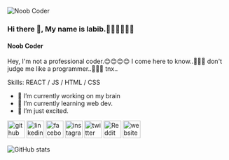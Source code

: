 ![Noob Coder](https://github.com/pylabib/pylabib/blob/548ef1658699460b415a248c581f70e2d74cb345/pylabib.jpg)

### Hi there 👋, My name is labib.🙋‍♂️🙋‍♂️🙋‍♂️
#### Noob Coder
Hey, I'm not a professional coder.😊😊😊😊
I come here to know..🤗🤗🤗
don't judge me like a programmer..🙁🙁🙁
tnx..

Skills: REACT / JS / HTML / CSS

- 🔭 I’m currently working on my brain
- 🌱 I’m currently learning web dev.
- 👯 I’m just excited.


[<img src='https://cdn.jsdelivr.net/npm/simple-icons@3.0.1/icons/github.svg' alt='github' height='40'>](https://github.com/pylabib)  [<img src='https://cdn.jsdelivr.net/npm/simple-icons@3.0.1/icons/linkedin.svg' alt='linkedin' height='40'>](https://www.linkedin.com/in/pylabib/)  [<img src='https://cdn.jsdelivr.net/npm/simple-icons@3.0.1/icons/facebook.svg' alt='facebook' height='40'>](https://www.facebook.com/pylabib)  [<img src='https://cdn.jsdelivr.net/npm/simple-icons@3.0.1/icons/instagram.svg' alt='instagram' height='40'>](https://www.instagram.com/myself.labib/)  [<img src='https://cdn.jsdelivr.net/npm/simple-icons@3.0.1/icons/twitter.svg' alt='twitter' height='40'>](https://twitter.com/pylabib)  [<img src='https://cdn.jsdelivr.net/npm/simple-icons@3.0.1/icons/reddit.svg' alt='Reddit' height='40'>](https://www.reddit.com/user/pylabib)  [<img src='https://cdn.jsdelivr.net/npm/simple-icons@3.0.1/icons/icloud.svg' alt='website' height='40'>](pylabib.github.io/labib)  

![GitHub stats](https://github-readme-stats.vercel.app/api?username=pylabib&show_icons=true)  
